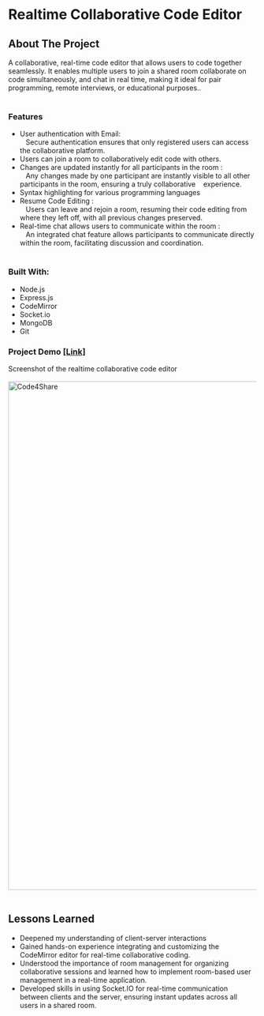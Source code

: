 # Realtime Collaborative Code Editor
## About The Project
A collaborative, real-time code editor that allows users to code together seamlessly. It enables multiple users to join a shared room collaborate on code simultaneously, and chat in real time, making it ideal for pair programming, remote interviews, or educational purposes..<br><br>
### Features
- User authentication with Email:<br>
        &nbsp;&nbsp;&nbsp;Secure authentication ensures that only registered users can access the collaborative platform.
- Users can join a room to collaboratively edit code with others.
- Changes are updated instantly for all participants in the room : <br>
  &nbsp;&nbsp;&nbsp;Any changes made by one participant are instantly visible to all other participants in the room, ensuring a truly collaborative &nbsp;&nbsp;&nbsp;experience.
- Syntax highlighting for various programming languages
- Resume Code Editing : <br>
  &nbsp;&nbsp;&nbsp;Users can leave and rejoin a room, resuming their code editing from where they left off, with all previous changes preserved.
- Real-time chat allows users to communicate within the room : <br>
  &nbsp;&nbsp;&nbsp;An integrated chat feature allows participants to communicate directly within the room, facilitating discussion and coordination.<br><br>
### Built With:
- Node.js
- Express.js
- CodeMirror
- Socket.io
- MongoDB
- Git

### Project Demo [[Link]](https://mighty-eyrie-06450-ed5f03e404cf.herokuapp.com/) <br>
Screenshot of the realtime collaborative code editor <br> <br>
  <img width="1030" alt="Code4Share" src="https://github.com/user-attachments/assets/6756439f-67a0-4382-878b-d514609424b5"><br><br>

  ## Lessons Learned
  - Deepened my understanding of client-server interactions
  - Gained hands-on experience integrating and customizing the CodeMirror editor for real-time collaborative coding.
  - Understood the importance of room management for organizing collaborative sessions and learned how to implement room-based user management in a real-time application.
  - Developed skills in using Socket.IO for real-time communication between clients and the server, ensuring instant updates across all users in a shared room.

  


